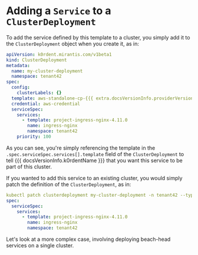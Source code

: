 # Adding a `Service` to a `ClusterDeployment`

To add the service defined by this template to a cluster, you simply add it to the `ClusterDeployment` object
when you create it, as in:

```yaml
apiVersion: k0rdent.mirantis.com/v1beta1
kind: ClusterDeployment
metadata:
  name: my-cluster-deployment
  namespace: tenant42
spec:
  config:
    clusterLabels: {}
  template: aws-standalone-cp-{{{ extra.docsVersionInfo.providerVersions.dashVersions.awsStandaloneCpCluster }}}
  credential: aws-credential
  serviceSpec:
    services:
      - template: project-ingress-nginx-4.11.0
        name: ingress-nginx
        namespace: tenant42
    priority: 100
```
As you can see, you're simply referencing the template in the `.spec.serviceSpec.services[].template` field of the `ClusterDeployment`
to tell {{{ docsVersionInfo.k0rdentName }}} that you want this service to be part of this cluster.

If you wanted to add this service to an existing cluster, you would simply patch the definition of the `ClusterDeployment`, as in:

```yaml
kubectl patch clusterdeployment my-cluster-deployment -n tenant42 --type='merge' -p '
spec:
  serviceSpec:
    services:
      - template: project-ingress-nginx-4.11.0
        name: ingress-nginx
        namespace: tenant42
```

Let's look at a more complex case, involving deploying beach-head services on a single cluster.
